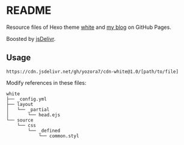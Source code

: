 # README

Resource files of Hexo theme [white](https://github.com/yozora7/hexo-theme-white) and [my blog](https://yozora7.github.io) on GitHub Pages. 

Boosted by [jsDelivr](https://www.jsdelivr.com).

## Usage

`https://cdn.jsdelivr.net/gh/yozora7/cdn-white@1.0/[path/to/file]`

Modify references in these files:

```
white
├── _config.yml
├── layout
│   └── _partial
│       └── head.ejs
└── source
    └── css
        └── _defined
            └── common.styl
```
